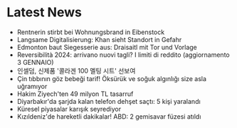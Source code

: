 # Latest News
-  Rentnerin stirbt bei Wohnungsbrand in Eibenstock
-  Langsame Digitalisierung: Khan sieht Standort in Gefahr
-  Edmonton baut Siegesserie aus: Draisaitl mit Tor und Vorlage
-  Reversibilità 2024: arrivano nuovi tagli? I limiti di reddito (aggiornamento 3 GENNAIO)
-  인셀덤, 신제품 '콜라겐 100 멜팅 시트' 선보여
-  Çin tıbbının göz bebeği tarif! Öksürük ve soğuk algınlığı size asla uğramıyor
-  Hakim Ziyech'ten 49 milyon TL tasarruf
-  Diyarbakır'da şarjda kalan telefon dehşet saçtı: 5 kişi yaralandı
-  Küresel piyasalar karışık seyrediyor
-  Kızıldeniz'de hareketli dakikalar! ABD: 2 gemisavar füzesi atıldı

